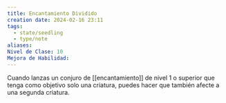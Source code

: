 ```yaml
---
title: Encantamiento Dividido
creation date: 2024-02-16 23:11
tags:
  - state/seedling
  - type/note
aliases: 
Nivel de Clase: 10
Mejora de Habilidad:
---
```

Cuando lanzas un conjuro de [[encantamiento]] de nivel 1 o superior que tenga como objetivo solo una criatura, puedes hacer que también afecte a una segunda criatura.

